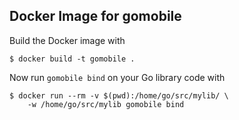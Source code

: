 
## Docker Image for gomobile

Build the Docker image with

    $ docker build -t gomobile .

Now run `gomobile bind` on your Go library code with

    $ docker run --rm -v $(pwd):/home/go/src/mylib/ \
        -w /home/go/src/mylib gomobile bind

